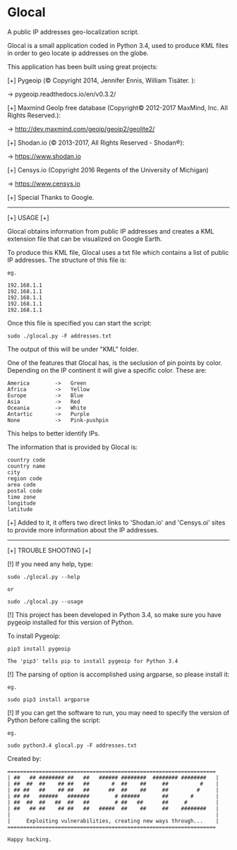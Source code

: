 # Glocal
A public IP addresses geo-localization script.

Glocal is a small application coded in Python 3.4, used to produce KML files
in order to geo locate ip addresses on the globe.

This application has been built using great projects:

[+] Pygeoip (© Copyright 2014, Jennifer Ennis, William Tisäter. ):

-> pygeoip.readthedocs.io/en/v0.3.2/

[+] Maxmind GeoIp free database (Copyright© 2012-2017 MaxMind, Inc. All Rights Reserved.):

-> http://dev.maxmind.com/geoip/geoip2/geolite2/

[+] Shodan.io (© 2013-2017, All Rights Reserved - Shodan®):

-> https://www.shodan.io

[+] Censys.io (Copyright 2016 Regents of the University of Michigan)

-> https://www.censys.io

[+] Special Thanks to Google.

------------------------------------------------------------------------------------------

[+] USAGE [+]

Glocal obtains information from public IP addresses and creates a KML extension file
that can be visualized on Google Earth.

To produce this KML file, Glocal uses a txt file which contains a list of public
IP addresses. The structure of this file is:

	eg.

	192.168.1.1
	192.168.1.1
	192.168.1.1
	192.168.1.1
	192.168.1.1

Once this file is specified you can start the script:

	sudo ./glocal.py -F addresses.txt


The output of this will be under "KML" folder.

One of the features that Glocal has, is the seclusion of pin points by color. Depending
on the IP continent it will give a specific color. These are:

	America        -> 	Green
	Africa         -> 	Yellow
	Europe         -> 	Blue
	Asia           -> 	Red
	Oceania        -> 	White
	Antartic       -> 	Purple
	None 		   ->	Pink-pushpin

This helps to better identify IPs.

The information that is provided by Glocal is:

	country code
	country name
	city
	region code
	area code
	postal code
	time zone
	longitude
	latitude

[+] Added to it, it offers two direct links to 'Shodan.io' and 'Censys.oi' sites to provide
more information about the IP addresses.

------------------------------------------------------------------------------------------
[+] TROUBLE SHOOTING [+]


[!] If you need any help, type:
	
	sudo ./glocal.py --help

	or

	sudo ./glocal.py --usage

[!] This project has been developed  in Python 3.4, so make sure you have pygeoip installed for 
this version of Python.

To install Pygeoip:
	
	pip3 install pygeoip

	The 'pip3' tells pip to install pygeoip for Python 3.4

[!] The parsing of option is accomplished using argparse, so please install it:

	eg.
	
	sudo pip3 install argparse

[!] If you can get the software to run, you may need to specify the version of Python before
calling the script:

	eg.

	sudo python3.4 glocal.py -F addresses.txt


Created by:

    ==================================================================
    | ##   ## ######## ##   ##   ###### ########  ######## ########   |
    | ##  ##  ##    ## ##   ##       #  ##    ##     ##          #    |
    | ## ##   ##    ## ##   ##      ##  ##    ##     ##         #     |
    | ## ##   ######   #######        # ######       ##       #       |
    | ##  ##  ##   ##  ##   ##        # ##   ##      ##     #         |
    | ##   ## ##    ## ##   ##   #####  ##    ##     ##    ########   |
    |                                                                 |
    |     Exploiting vulnerabilities, creating new ways through...    |
    ==================================================================  

    Happy hacking.
    
